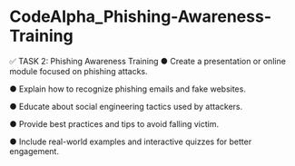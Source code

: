 # CodeAlpha_Phishing-Awareness-Training

✅ TASK 2: Phishing Awareness Training
● Create a presentation or online module focused on phishing attacks.

● Explain how to recognize phishing emails and fake websites.

● Educate about social engineering tactics used by attackers.

● Provide best practices and tips to avoid falling victim.

● Include real-world examples and interactive quizzes for better engagement.
